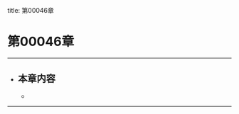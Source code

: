 title: 第00046章
# 第00046章
-------------------------------------------------
- 本章内容
    - 
    - 
-------------------------------------------------
